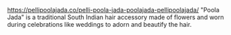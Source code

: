 https://pellipoolajada.co/pelli-poola-jada-poolajada-pellipoolajada/
"Poola Jada" is a traditional South Indian hair accessory made of flowers and worn during celebrations like weddings to adorn and beautify the hair.
